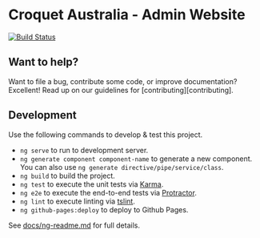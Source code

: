 # Croquet Australia - Admin Website

[![Build Status](https://travis-ci.org/croquet-australia/croquet-australia-admin-website.svg?branch=master)](https://travis-ci.org/croquet-australia/croquet-australia-admin-website)

## Want to help?

Want to file a bug, contribute some code, or improve documentation? Excellent! Read up on our
guidelines for [contributing][contributing].

## Development

Use the following commands to develop & test this project.

- `ng serve` to run to development server.
- `ng generate component component-name` to generate a new component. You can also use `ng generate directive/pipe/service/class`.
- `ng build` to build the project.
- `ng test` to execute the unit tests via [Karma](https://karma-runner.github.io).
- `ng e2e` to execute the end-to-end tests via [Protractor](http://www.protractortest.org/). 
- `ng lint` to execute linting via [tslint](https://palantir.github.io/tslint/).
- `ng github-pages:deploy` to deploy to Github Pages.

See [docs/ng-readme.md](./docs/ng-readme.md) for full details.
